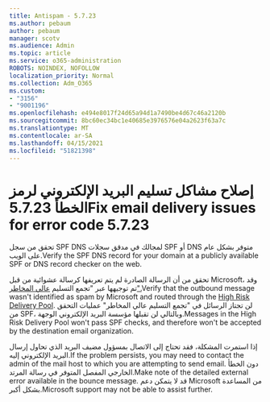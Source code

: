 ```yaml
---
title: Antispam - 5.7.23
ms.author: pebaum
author: pebaum
manager: scotv
ms.audience: Admin
ms.topic: article
ms.service: o365-administration
ROBOTS: NOINDEX, NOFOLLOW
localization_priority: Normal
ms.collection: Adm_O365
ms.custom:
- "3156"
- "9001196"
ms.openlocfilehash: e494e8017f24d65a94d1a7490be4d67c46a2120b
ms.sourcegitcommit: 8bc60ec34bc1e40685e3976576e04a2623f63a7c
ms.translationtype: MT
ms.contentlocale: ar-SA
ms.lasthandoff: 04/15/2021
ms.locfileid: "51821398"
---
```

# <a name="fix-email-delivery-issues-for-error-code-5723"></a><span data-ttu-id="99dc7-102">إصلاح مشاكل تسليم البريد الإلكتروني لرمز الخطأ 5.7.23</span><span class="sxs-lookup"><span data-stu-id="99dc7-102">Fix email delivery issues for error code 5.7.23</span></span>

<span data-ttu-id="99dc7-103">تحقق من سجل SPF DNS لمجالك في مدقق سجلات SPF أو DNS متوفر بشكل عام على الويب.</span><span class="sxs-lookup"><span data-stu-id="99dc7-103">Verify the SPF DNS record for your domain at a publicly available SPF or DNS record checker on the web.</span></span>

<span data-ttu-id="99dc7-104">تحقق من أن الرسالة الصادرة لم يتم تعريفها كرسالة عشوائية من قبل Microsoft، وقد تم توجيهها عبر "تجمع التسليم [عالي المخاطر".](https://docs.microsoft.com/microsoft-365/security/office-365-security/high-risk-delivery-pool-for-outbound-messages)</span><span class="sxs-lookup"><span data-stu-id="99dc7-104">Verify that the outbound message wasn't identified as spam by Microsoft and routed through the [High Risk Delivery Pool](https://docs.microsoft.com/microsoft-365/security/office-365-security/high-risk-delivery-pool-for-outbound-messages).</span></span> <span data-ttu-id="99dc7-105">لن تجتاز الرسائل في "تجمع التسليم عالي المخاطر" عمليات التحقق من SPF، وبالتالي لن تقبلها مؤسسة البريد الإلكتروني الوجهة.</span><span class="sxs-lookup"><span data-stu-id="99dc7-105">Messages in the High Risk Delivery Pool won't pass SPF checks, and therefore won't be accepted by the destination email organization.</span></span>

<span data-ttu-id="99dc7-106">إذا استمرت المشكلة، فقد تحتاج إلى الاتصال بمسؤول مضيف البريد الذي تحاول إرسال البريد الإلكتروني إليه.</span><span class="sxs-lookup"><span data-stu-id="99dc7-106">If the problem persists, you may need to contact the admin of the mail host to which you are attempting to send email.</span></span> <span data-ttu-id="99dc7-107">دون الخطأ الخارجي المفصل المتوفر في رسالة المرتد.</span><span class="sxs-lookup"><span data-stu-id="99dc7-107">Make note of the detailed external error available in the bounce message.</span></span> <span data-ttu-id="99dc7-108">قد لا يتمكن دعم Microsoft من المساعدة بشكل أكبر.</span><span class="sxs-lookup"><span data-stu-id="99dc7-108">Microsoft support may not be able to assist further.</span></span>
